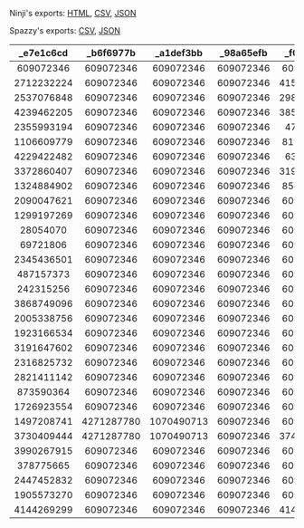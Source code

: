 Ninji's exports: [HTML](https://wuffs.org/acnh/bcsv_140/html/StructureDoorParam.html), [CSV](https://wuffs.org/acnh/bcsv_140/csv/StructureDoorParam.csv), [JSON](https://wuffs.org/acnh/bcsv_140/json/StructureDoorParam.json)

Spazzy's exports: [CSV](https://github.com/McSpazzy/acnh-csv/blob/master/StructureDoorParam.csv), [JSON](https://github.com/McSpazzy/acnh-json/blob/master/StructureDoorParam.json)

| _e7e1c6cd | _b6f6977b | _a1def3bb | _98a65efb | _f0c9a20d | _c9b10f4d | _de996b8d | _bb4055cd | _ac68310d | _95109c4d | _8238f88d | _5ea2e0cd | _498a840d | UniqueID | Name | Stage0 | Stage1 | Stage10 | Stage11 | Stage12 | Stage2 | Stage3 | Stage4 | Stage5 | Stage6 | Stage7 | Stage8 | Stage9 |
|:--:|:--:|:--:|:--:|:--:|:--:|:--:|:--:|:--:|:--:|:--:|:--:|:--:|:--:|:--:|:--:|:--:|:--:|:--:|:--:|:--:|:--:|:--:|:--:|:--:|:--:|:--:|:--:|
| 609072346 | 609072346 | 609072346 | 609072346 | 609072346 | 609072346 | 609072346 | 609072346 | 609072346 | 609072346 | 609072346 | 609072346 | 609072346 | 0 | 'NoDoor' | 'InvalidStage' | 'InvalidStage' | 'InvalidStage' | 'InvalidStage' | 'InvalidStage' | 'InvalidStage' | 'InvalidStage' | 'InvalidStage' | 'InvalidStage' | 'InvalidStage' | 'InvalidStage' | 'InvalidStage' | 'InvalidStage' | 
| 2712232224 | 609072346 | 609072346 | 609072346 | 4159352308 | 1675705760 | 1758499301 | 114570035 | 3429060387 | 609072346 | 609072346 | 609072346 | 609072346 | 1 | 'PlayerHouse0' | 'PlayerHouse0' | 'PlayerHouse0_1' | 'InvalidStage' | 'InvalidStage' | 'InvalidStage' | 'PlayerHouse0_2' | 'PlayerHouse0_3' | 'PlayerHouse0_4' | 'PlayerHouse0_5' | 'InvalidStage' | 'InvalidStage' | 'InvalidStage' | 'InvalidStage' | 
| 2537076848 | 609072346 | 609072346 | 609072346 | 2982371259 | 3075396304 | 4284213987 | 4241947701 | 3982333518 | 609072346 | 609072346 | 609072346 | 609072346 | 2 | 'PlayerHouse1' | 'PlayerHouse1' | 'PlayerHouse1_1' | 'InvalidStage' | 'InvalidStage' | 'InvalidStage' | 'PlayerHouse1_2' | 'PlayerHouse1_3' | 'PlayerHouse1_4' | 'PlayerHouse1_5' | 'InvalidStage' | 'InvalidStage' | 'InvalidStage' | 'InvalidStage' | 
| 4239462205 | 609072346 | 609072346 | 609072346 | 3853559586 | 653354098 | 2186096812 | 1035840309 | 2701181902 | 609072346 | 609072346 | 609072346 | 609072346 | 3 | 'PlayerHouse2' | 'PlayerHouse2' | 'PlayerHouse2_1' | 'InvalidStage' | 'InvalidStage' | 'InvalidStage' | 'PlayerHouse2_2' | 'PlayerHouse2_3' | 'PlayerHouse2_4' | 'PlayerHouse2_5' | 'InvalidStage' | 'InvalidStage' | 'InvalidStage' | 'InvalidStage' | 
| 2355993194 | 609072346 | 609072346 | 609072346 | 47378064 | 3761963206 | 2680242525 | 232425478 | 485214772 | 609072346 | 609072346 | 609072346 | 609072346 | 4 | 'PlayerHouse3' | 'PlayerHouse3' | 'PlayerHouse3_1' | 'InvalidStage' | 'InvalidStage' | 'InvalidStage' | 'PlayerHouse3_2' | 'PlayerHouse3_3' | 'PlayerHouse3_4' | 'PlayerHouse3_5' | 'InvalidStage' | 'InvalidStage' | 'InvalidStage' | 'InvalidStage' | 
| 1106609779 | 609072346 | 609072346 | 609072346 | 819516372 | 2948357418 | 885989081 | 636034141 | 3493310285 | 609072346 | 609072346 | 609072346 | 609072346 | 5 | 'PlayerHouse4' | 'PlayerHouse4' | 'PlayerHouse4_1' | 'InvalidStage' | 'InvalidStage' | 'InvalidStage' | 'PlayerHouse4_2' | 'PlayerHouse4_3' | 'PlayerHouse4_4' | 'PlayerHouse4_5' | 'InvalidStage' | 'InvalidStage' | 'InvalidStage' | 'InvalidStage' | 
| 4229422482 | 609072346 | 609072346 | 609072346 | 63428862 | 4109283694 | 3491727939 | 2198725953 | 347779446 | 609072346 | 609072346 | 609072346 | 609072346 | 6 | 'PlayerHouse5' | 'PlayerHouse5' | 'PlayerHouse5_1' | 'InvalidStage' | 'InvalidStage' | 'InvalidStage' | 'PlayerHouse5_2' | 'PlayerHouse5_3' | 'PlayerHouse5_4' | 'PlayerHouse5_5' | 'InvalidStage' | 'InvalidStage' | 'InvalidStage' | 'InvalidStage' | 
| 3372860407 | 609072346 | 609072346 | 609072346 | 3193374929 | 3291845980 | 2694857747 | 4268075106 | 1950722378 | 609072346 | 609072346 | 609072346 | 609072346 | 7 | 'PlayerHouse6' | 'PlayerHouse6' | 'PlayerHouse6_1' | 'InvalidStage' | 'InvalidStage' | 'InvalidStage' | 'PlayerHouse6_2' | 'PlayerHouse6_3' | 'PlayerHouse6_4' | 'PlayerHouse6_5' | 'InvalidStage' | 'InvalidStage' | 'InvalidStage' | 'InvalidStage' | 
| 1324884902 | 609072346 | 609072346 | 609072346 | 854273985 | 1308637682 | 2573878852 | 467023640 | 2305337286 | 609072346 | 609072346 | 609072346 | 609072346 | 8 | 'PlayerHouse7' | 'PlayerHouse7' | 'PlayerHouse7_1' | 'InvalidStage' | 'InvalidStage' | 'InvalidStage' | 'PlayerHouse7_2' | 'PlayerHouse7_3' | 'PlayerHouse7_4' | 'PlayerHouse7_5' | 'InvalidStage' | 'InvalidStage' | 'InvalidStage' | 'InvalidStage' | 
| 2090047621 | 609072346 | 609072346 | 609072346 | 609072346 | 609072346 | 609072346 | 609072346 | 609072346 | 609072346 | 609072346 | 609072346 | 609072346 | 9 | 'NpcHouse0' | 'NpcHouse0' | 'InvalidStage' | 'InvalidStage' | 'InvalidStage' | 'InvalidStage' | 'InvalidStage' | 'InvalidStage' | 'InvalidStage' | 'InvalidStage' | 'InvalidStage' | 'InvalidStage' | 'InvalidStage' | 'InvalidStage' | 
| 1299197269 | 609072346 | 609072346 | 609072346 | 609072346 | 609072346 | 609072346 | 609072346 | 609072346 | 609072346 | 609072346 | 609072346 | 609072346 | 10 | 'NpcHouse1' | 'NpcHouse1' | 'InvalidStage' | 'InvalidStage' | 'InvalidStage' | 'InvalidStage' | 'InvalidStage' | 'InvalidStage' | 'InvalidStage' | 'InvalidStage' | 'InvalidStage' | 'InvalidStage' | 'InvalidStage' | 'InvalidStage' | 
| 28054070 | 609072346 | 609072346 | 609072346 | 609072346 | 609072346 | 609072346 | 609072346 | 609072346 | 609072346 | 609072346 | 609072346 | 609072346 | 11 | 'NpcHouse2' | 'NpcHouse2' | 'InvalidStage' | 'InvalidStage' | 'InvalidStage' | 'InvalidStage' | 'InvalidStage' | 'InvalidStage' | 'InvalidStage' | 'InvalidStage' | 'InvalidStage' | 'InvalidStage' | 'InvalidStage' | 'InvalidStage' | 
| 69721806 | 609072346 | 609072346 | 609072346 | 609072346 | 609072346 | 609072346 | 609072346 | 609072346 | 609072346 | 609072346 | 609072346 | 609072346 | 12 | 'NpcHouse3' | 'NpcHouse3' | 'InvalidStage' | 'InvalidStage' | 'InvalidStage' | 'InvalidStage' | 'InvalidStage' | 'InvalidStage' | 'InvalidStage' | 'InvalidStage' | 'InvalidStage' | 'InvalidStage' | 'InvalidStage' | 'InvalidStage' | 
| 2345436501 | 609072346 | 609072346 | 609072346 | 609072346 | 609072346 | 609072346 | 609072346 | 609072346 | 609072346 | 609072346 | 609072346 | 609072346 | 13 | 'NpcHouse4' | 'NpcHouse4' | 'InvalidStage' | 'InvalidStage' | 'InvalidStage' | 'InvalidStage' | 'InvalidStage' | 'InvalidStage' | 'InvalidStage' | 'InvalidStage' | 'InvalidStage' | 'InvalidStage' | 'InvalidStage' | 'InvalidStage' | 
| 487157373 | 609072346 | 609072346 | 609072346 | 609072346 | 609072346 | 609072346 | 609072346 | 609072346 | 609072346 | 609072346 | 609072346 | 609072346 | 14 | 'NpcHouse5' | 'NpcHouse5' | 'InvalidStage' | 'InvalidStage' | 'InvalidStage' | 'InvalidStage' | 'InvalidStage' | 'InvalidStage' | 'InvalidStage' | 'InvalidStage' | 'InvalidStage' | 'InvalidStage' | 'InvalidStage' | 'InvalidStage' | 
| 242315256 | 609072346 | 609072346 | 609072346 | 609072346 | 609072346 | 609072346 | 609072346 | 609072346 | 609072346 | 609072346 | 609072346 | 609072346 | 15 | 'NpcHouse6' | 'NpcHouse6' | 'InvalidStage' | 'InvalidStage' | 'InvalidStage' | 'InvalidStage' | 'InvalidStage' | 'InvalidStage' | 'InvalidStage' | 'InvalidStage' | 'InvalidStage' | 'InvalidStage' | 'InvalidStage' | 'InvalidStage' | 
| 3868749096 | 609072346 | 609072346 | 609072346 | 609072346 | 609072346 | 609072346 | 609072346 | 609072346 | 609072346 | 609072346 | 609072346 | 609072346 | 16 | 'NpcHouse7' | 'NpcHouse7' | 'InvalidStage' | 'InvalidStage' | 'InvalidStage' | 'InvalidStage' | 'InvalidStage' | 'InvalidStage' | 'InvalidStage' | 'InvalidStage' | 'InvalidStage' | 'InvalidStage' | 'InvalidStage' | 'InvalidStage' | 
| 2005338756 | 609072346 | 609072346 | 609072346 | 609072346 | 609072346 | 609072346 | 609072346 | 609072346 | 609072346 | 609072346 | 609072346 | 609072346 | 17 | 'NpcHouse8' | 'NpcHouse8' | 'InvalidStage' | 'InvalidStage' | 'InvalidStage' | 'InvalidStage' | 'InvalidStage' | 'InvalidStage' | 'InvalidStage' | 'InvalidStage' | 'InvalidStage' | 'InvalidStage' | 'InvalidStage' | 'InvalidStage' | 
| 1923166534 | 609072346 | 609072346 | 609072346 | 609072346 | 609072346 | 609072346 | 609072346 | 609072346 | 609072346 | 609072346 | 609072346 | 609072346 | 18 | 'NpcHouse9' | 'NpcHouse9' | 'InvalidStage' | 'InvalidStage' | 'InvalidStage' | 'InvalidStage' | 'InvalidStage' | 'InvalidStage' | 'InvalidStage' | 'InvalidStage' | 'InvalidStage' | 'InvalidStage' | 'InvalidStage' | 'InvalidStage' | 
| 3191647602 | 609072346 | 609072346 | 609072346 | 609072346 | 609072346 | 609072346 | 609072346 | 609072346 | 609072346 | 609072346 | 609072346 | 609072346 | 20 | 'Market01' | 'IdrMarket01' | 'InvalidStage' | 'InvalidStage' | 'InvalidStage' | 'InvalidStage' | 'InvalidStage' | 'InvalidStage' | 'InvalidStage' | 'InvalidStage' | 'InvalidStage' | 'InvalidStage' | 'InvalidStage' | 'InvalidStage' | 
| 2316825732 | 609072346 | 609072346 | 609072346 | 609072346 | 609072346 | 609072346 | 609072346 | 609072346 | 609072346 | 609072346 | 609072346 | 609072346 | 21 | 'Market02' | 'IdrMarket02' | 'InvalidStage' | 'InvalidStage' | 'InvalidStage' | 'InvalidStage' | 'InvalidStage' | 'InvalidStage' | 'InvalidStage' | 'InvalidStage' | 'InvalidStage' | 'InvalidStage' | 'InvalidStage' | 'InvalidStage' | 
| 2821411142 | 609072346 | 609072346 | 609072346 | 609072346 | 609072346 | 609072346 | 609072346 | 609072346 | 609072346 | 609072346 | 609072346 | 609072346 | 24 | 'Office01' | 'IdrOffice01' | 'InvalidStage' | 'InvalidStage' | 'InvalidStage' | 'InvalidStage' | 'InvalidStage' | 'InvalidStage' | 'InvalidStage' | 'InvalidStage' | 'InvalidStage' | 'InvalidStage' | 'InvalidStage' | 'InvalidStage' | 
| 873590364 | 609072346 | 609072346 | 609072346 | 609072346 | 609072346 | 609072346 | 609072346 | 609072346 | 609072346 | 609072346 | 609072346 | 609072346 | 25 | 'Airport' | 'IdrAirPort' | 'InvalidStage' | 'InvalidStage' | 'InvalidStage' | 'InvalidStage' | 'InvalidStage' | 'InvalidStage' | 'InvalidStage' | 'InvalidStage' | 'InvalidStage' | 'InvalidStage' | 'InvalidStage' | 'InvalidStage' | 
| 1726923554 | 609072346 | 609072346 | 609072346 | 609072346 | 609072346 | 609072346 | 609072346 | 609072346 | 609072346 | 609072346 | 609072346 | 609072346 | 26 | 'Museum00' | 'IdrMuseumEnt00' | 'InvalidStage' | 'InvalidStage' | 'InvalidStage' | 'InvalidStage' | 'InvalidStage' | 'InvalidStage' | 'InvalidStage' | 'InvalidStage' | 'InvalidStage' | 'InvalidStage' | 'InvalidStage' | 'InvalidStage' | 
| 1497208741 | 4271287780 | 1070490713 | 609072346 | 609072346 | 609072346 | 4053588909 | 4156757187 | 3095744544 | 993784714 | 3926003749 | 402094983 | 1632156845 | 27 | 'Museum01' | 'IdrMuseumEnt01' | 'InvalidStage' | 'IdrMuseumFish_1' | 'IdrMuseumFish_2' | 'InvalidStage' | 'InvalidStage' | 'IdrMuseumInsect_0' | 'IdrMuseumInsect_1' | 'IdrMuseumInsect_2' | 'IdrMuseumFossil_0' | 'IdrMuseumFossil_1' | 'IdrMuseumFossil_2' | 'IdrMuseumFish_0' | 
| 3730409444 | 4271287780 | 1070490713 | 609072346 | 3748017918 | 609072346 | 4053588909 | 4156757187 | 3095744544 | 993784714 | 3926003749 | 402094983 | 1632156845 | 28 | 'Museum02' | 'IdrMuseumEnt02' | 'IdrMuseumArt_0' | 'IdrMuseumFish_1' | 'IdrMuseumFish_2' | 'InvalidStage' | 'InvalidStage' | 'IdrMuseumInsect_0' | 'IdrMuseumInsect_1' | 'IdrMuseumInsect_2' | 'IdrMuseumFossil_0' | 'IdrMuseumFossil_1' | 'IdrMuseumFossil_2' | 'IdrMuseumFish_0' | 
| 3990267915 | 609072346 | 609072346 | 609072346 | 609072346 | 609072346 | 609072346 | 609072346 | 609072346 | 609072346 | 609072346 | 609072346 | 609072346 | 32 | 'TsunekichiShop' | 'IdrTsunekichi' | 'InvalidStage' | 'InvalidStage' | 'InvalidStage' | 'InvalidStage' | 'InvalidStage' | 'InvalidStage' | 'InvalidStage' | 'InvalidStage' | 'InvalidStage' | 'InvalidStage' | 'InvalidStage' | 'InvalidStage' | 
| 378775665 | 609072346 | 609072346 | 609072346 | 609072346 | 609072346 | 609072346 | 609072346 | 609072346 | 609072346 | 609072346 | 609072346 | 609072346 | 33 | 'TanukichiTent' | 'IdrTanukichi' | 'InvalidStage' | 'InvalidStage' | 'InvalidStage' | 'InvalidStage' | 'InvalidStage' | 'InvalidStage' | 'InvalidStage' | 'InvalidStage' | 'InvalidStage' | 'InvalidStage' | 'InvalidStage' | 'InvalidStage' | 
| 2447452832 | 609072346 | 609072346 | 609072346 | 609072346 | 609072346 | 609072346 | 609072346 | 609072346 | 609072346 | 609072346 | 609072346 | 609072346 | 34 | 'Tailor' | 'IdrTailor' | 'InvalidStage' | 'InvalidStage' | 'InvalidStage' | 'InvalidStage' | 'InvalidStage' | 'InvalidStage' | 'InvalidStage' | 'InvalidStage' | 'InvalidStage' | 'InvalidStage' | 'InvalidStage' | 'InvalidStage' | 
| 1905573270 | 609072346 | 609072346 | 609072346 | 609072346 | 609072346 | 609072346 | 609072346 | 609072346 | 609072346 | 609072346 | 609072346 | 609072346 | 35 | 'CampSite' | 'IdrCampSiteTent' | 'InvalidStage' | 'InvalidStage' | 'InvalidStage' | 'InvalidStage' | 'InvalidStage' | 'InvalidStage' | 'InvalidStage' | 'InvalidStage' | 'InvalidStage' | 'InvalidStage' | 'InvalidStage' | 'InvalidStage' | 
| 4144269299 | 609072346 | 609072346 | 609072346 | 4142404103 | 1822342257 | 1706521389 | 3994413092 | 1634264141 | 609072346 | 609072346 | 609072346 | 609072346 | 36 | 'PhotoStudio' | 'PhotoStudio' | 'PhotoStudio_1' | 'InvalidStage' | 'InvalidStage' | 'InvalidStage' | 'PhotoStudio_2' | 'PhotoStudio_3' | 'PhotoStudio_4' | 'PhotoStudio_5' | 'InvalidStage' | 'InvalidStage' | 'InvalidStage' | 'InvalidStage' | 
